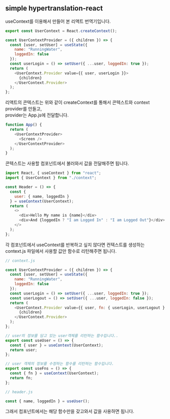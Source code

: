 ## simple hypertranslation-react

useContext를 이용해서 만들어 본 리액트 번역기입니다.

```js
export const UserContext = React.createContext();

const UserContextProvider = ({ children }) => {
  const [user, setUser] = useState({
    name: "RunningWater",
    loggedIn: false
  });
  const userLogin = () => setUser({ ...user, loggedIn: true });
  return (
    <UserContext.Provider value={{ user, userLogin }}>
      {children}
    </UserContext.Provider>
  );
};
```
리액트의 콘텍스트는 위와 같이 createContext를 통해서 콘텍스트와 context provider를 만들고,  
provider는 App.js에 전달합니다.
```js
function App() {
  return (
    <UserContextProvider>
      <Screen />
    </UserContextProvider>
  );
}
```
콘텍스트는 사용할 컴포넌트에서 불러와서 값을 전달해주면 됩니다.
```js
import React, { useContext } from "react";
import { UserContext } from "./context";

const Header = () => {
  const {
    user: { name, loggedIn }
  } = useContext(UserContext);
  return (
    <>
      <div>Hello My name is {name}</div>
      <div>And {loggedIn ? "I am Logged In" : "I am Logged Out"}</div>
    </>
  );
};

```

각 컴포넌트에서 useContext를 반복하고 싶지 않다면 컨텍스트를 생성하는 context.js 파일에서 사용할 값만 함수로 리턴해주면 됩니다.

```js
// context.js

const UserContextProvider = ({ children }) => {
  const [user, setUser] = useState({
    name: "RunningWater",
    loggedIn: false
  });
  const userLogin = () => setUser({ ...user, loggedIn: true });
  const userLogout = () => setUser({ ...user, loggedIn: false });
  return (
    <UserContext.Provider value={{ user, fn: { userLogin, userLogout } }}>
      {children}
    </UserContext.Provider>
  );
};

// user의 정보를 담고 있는 user객체를 리턴하는 함수입니다..
export const useUser = () => {
  const { user } = useContext(UserContext);
  return user;
};

// user 객체의 정보를 수정하는 함수를 리턴하는 함수입니다.
export const useFns = () => {
  const { fn } = useContext(UserContext);
  return fn;
};
```

```js
// header.js

const { name, loggedIn } = useUser();
```

그래서 컴포넌트에서는 해당 함수만을 갖고와서 값을 사용하면 됩니다.